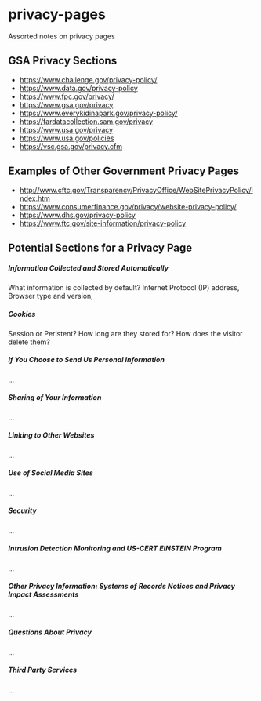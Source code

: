 # privacy-pages
Assorted notes on privacy pages



## GSA Privacy Sections

* https://www.challenge.gov/privacy-policy/
* https://www.data.gov/privacy-policy
* https://www.fpc.gov/privacy/
* https://www.gsa.gov/privacy
* https://www.everykidinapark.gov/privacy-policy/
* https://fardatacollection.sam.gov/privacy
* https://www.usa.gov/privacy
* https://www.usa.gov/policies
* https://vsc.gsa.gov/privacy.cfm

## Examples of Other Government Privacy Pages
* http://www.cftc.gov/Transparency/PrivacyOffice/WebSitePrivacyPolicy/index.htm
* https://www.consumerfinance.gov/privacy/website-privacy-policy/
* https://www.dhs.gov/privacy-policy
* https://www.ftc.gov/site-information/privacy-policy



## Potential Sections for a Privacy Page

##### Information Collected and Stored Automatically  

What information is collected by default?  Internet Protocol (IP) address, Browser type and version,  

##### Cookies  

Session or Peristent? How long are they stored for? How does the visitor delete them?

##### If You Choose to Send Us Personal Information

...

##### Sharing of Your Information

...

##### Linking to Other Websites

...

##### Use of Social Media Sites

...

##### Security

...

##### Intrusion Detection Monitoring and US-CERT EINSTEIN Program

...

##### Other Privacy Information: Systems of Records Notices and Privacy Impact Assessments

...

##### Questions About Privacy

...

##### Third Party Services 

...




